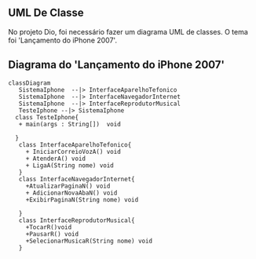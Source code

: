 ## UML De Classe
 No projeto Dio, foi necessário fazer um diagrama UML de classes. O tema foi 'Lançamento do iPhone 2007'.
 ## Diagrama do 'Lançamento do iPhone 2007'
 ```mermaid
classDiagram
    SistemaIphone  --|> InterfaceAparelhoTefonico
    SistemaIphone  --|> InterfaceNavegadorInternet
    SistemaIphone  --|> InterfaceReprodutorMusical
    TesteIphone --|> SistemaIphone
   class TesteIphone{
    + main(args : String[])  void

   }
    class InterfaceAparelhoTefonico{
      + IniciarCorreioVozA() void
      + AtenderA() void
      + LigaA(String nome) void
    }
    class InterfaceNavegadorInternet{
      +AtualizarPaginaN() void
      + AdicionarNovaAbaN() void
      +ExibirPaginaN(String nome) void

    }
    class InterfaceReprodutorMusical{
      +TocarR()void
      +PausarR() void
      +SelecionarMusicaR(String nome) void
    }
```
